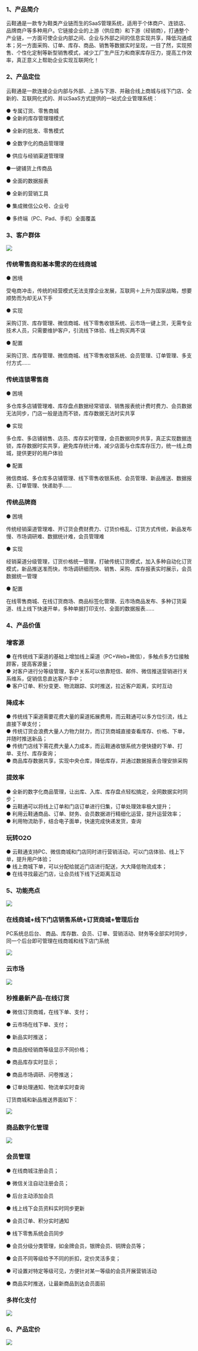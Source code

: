 ### 1、产品简介

云鞋通是一款专为鞋类产业链而生的SaaS管理系统，适用于个体商户、连锁店、品牌商户等多种用户。它链接企业的上游（供应商）和下游（经销商），打通整个产业链，一方面可使企业内部之间、企业与外部之间的信息实现共享，降低沟通成本；另一方面采购、订单、库存、商品、销售等数据实时呈现，一目了然，实现预售、个性化定制等新型销售模式，减少工厂生产压力和商家库存压力，提高工作效率，真正意义上帮助企业实现互联网化！

### 2、产品定位

云鞋通是一款连接企业内部与外部、上游与下游、并融合线上商城与线下门店、全新的、互联网化式的、并以SaaS方式提供的一站式企业管理系统：

● 专属订货、零售商城  
● 全新的库存管理理模式

● 全新的批发、零售模式

● 全数字化的商品管理理

● 供应与经销渠道管理理

●一键铺货上传商品

● 全面的数据报表

● 全新的营销工具

● 集成微信公众号、企业号

● 多终端（PC、Pad、手机）全面覆盖

### 3、客户群体

![](/assets/客户群体22.png)

### 传统零售商和基本需求的在线商城

● 困境

受电商冲击，传统的经营模式无法支撑企业发展，互联网＋上升为国家战略，想要顺势而为却无从下手

● 实现

采购订货、库存管理、微信商城、线下零售收银系统、云市场一键上货，无需专业技术人员，只需要维护客户，引流线下体验、线上购买两不误

● 配置

采购订货、库存管理、微信商城、线下零售收银系统、会员管理、订单管理、多支付方式......

### 传统连锁零售商

● 困境

多仓库多店铺管理难、库存盘点数据经常错误、销售报表统计费时费力、会员数据无法同步，门店一般是连而不锁，库存数据无法时实共享

● 实现

多仓库、多店铺销售、店员、库存实时管理，会员数据同步共享，真正实现数据连锁，库存数据时实共享，避免库存统计难，减少店面与仓库库存压力，统一线上商城，提供更好的用户体验

● 配置

微信商城、多仓库多店铺管理、线下零售收银系统、会员管理、新品推送、数据报表、订单管理、快递助手……

### 传统品牌商

● 困境

传统经销渠道管理难、开订货会费财费力、订货价格乱、订货方式传统，新品发布慢、市场调研难、数据统计难，会员管理难

● 实现

经销渠道分级管理，订货价格统一管理，打破传统订货模式，加入多种自动化订货模式，新品推送准而快，市场调研细而快、销售、采购、库存报表实时展示，会员数据统一管理

● 配置

在线零售商城、在线订货商场、商品标签化管理、云市场商品发布、多种订货渠道、线上线下快速开单，多种单据打印支付、全面的数据报表......

### 4、产品价值

### 增客源

● 在传统线下渠道的基础上增加线上渠道（PC+Web+微信），多触点多方位接触顾客，提高客源量；  
● 对客户进行分等级管理，客户关系可以依靠短信、邮件、微信推送营销进行关系维系，促销信息直达客户手中；  
● 客户订单、积分变更、物流跟踪、实时推送，拉近客户距离，实时互动

### 降成本

● 传统线下渠道需要花费大量的渠道拓展费用，而云鞋通可以多方位引流，线上直接下单支付；  
● 传统订货会浪费大量人力物力财力，而订货商城直接查看库存、价格、下单，并随时推送新品；  
● 传统门店线下需花费大量人力成本，而云鞋通收银系统方便快捷的下单、打单、支付、库存查询；  
● 商品库存数据共享，实现中央仓库，降低库存，并通过数据报表合理安排采购

### 提效率

● 全新的数字化商品管理，让出库、入库、库存盘点轻松搞定，全网数据实时同步；  
● 云鞋通可以将线上订单和门店订单进行归集，订单处理效率极大提升；  
● 利用云鞋通商品、订单、财务、会员数据进行精细化运营，提升运营效率；  
● 利用物流助手，结合电子面单，快速完成快递发货，查询

### 玩转O2O

● 云鞋通支持PC、微信商城和门店同时进行营销活动，可以门店体验、线上下单，提升用户体验；  
● 线上商城下单，可以分配给就近门店进行配送，大大降低物流成本；  
● 在线寻找最近门店，让会员线下线下近距离互动

### 5、功能亮点

![](/assets/功能亮点1.png)

### 在线商城+线下门店销售系统+订货商城+管理后台

PC系统总后台、 商品、库存数、会员、订单、营销活动、财务等全部实时同步，同一个后台即可管理在线商城和线下店门系统

![](/assets/多平台1.png)

### 云市场

![](/assets/云市场.png)

### 秒推最新产品-在线订货

● 微信订货商城，在线下单、支付；

● 云市场在线下单、支付；

● 新品实时推送；

● 商品按经销商等级显示不同价格；

● 商品库存实时显示；

● 商品市场调研、问卷推送；

● 订单处理通知、物流单实时查询

订货商城和新品推送界面如下：

![](/assets/在线订货会.png)

### 商品数字化管理

![](/assets/商品数字化管理3.png)

### 会员管理

● 在线商城注册会员；

● 微信关注自动注册会员；

● 后台主动添加会员

● 线上线下会员资料实时同步更新

● 会员订单、积分实时通知

● 线下零售系统会员同步

● 会员分级分类管理，如金牌会员，银牌会员、铜牌会员等；

● 会员不同等级给予不同的折扣，定价灵活多变；

● 可设置对特定等级可见，方便针对某一等级的会员开展营销活动

● 商品实时推送，让最新商品到达会员面前

### 多样化支付

![](/assets/多样化支付1.png)

### 6、产品定价

![](/assets/产品定价.png)

